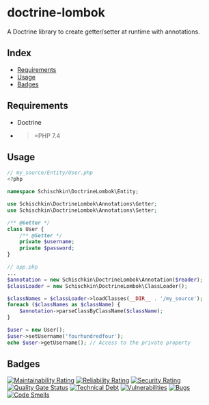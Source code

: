 # doctrine-lombok
A Doctrine library to create getter/setter at runtime with annotations.

## Index
* [Requirements](#requirements)
* [Usage](#usage)
* [Badges](#badges)

## Requirements
* Doctrine
* >=PHP 7.4

## Usage
```php
// my_source/Entity/User.php
<?php

namespace Schischkin\DoctrineLombok\Entity;

use Schischkin\DoctrineLombok\Annotations\Getter;
use Schischkin\DoctrineLombok\Annotations\Setter;

/** @Getter */
class User {
    /** @Setter */
    private $username;
    private $password;
}

```


```php
// app.php
...
$annotation = new Schischkin\DoctrineLombok\Annotation($reader);
$classLoader = new Schischkin\DoctrineLombok\ClassLoader();

$classNames = $classLoader->loadClasses(__DIR__ . '/my_source');
foreach ($classNames as $className) {
    $annotation->parseClassByClassName($className);
}

$user = new User();
$user->setUsername('fourhundredfour');
echo $user->getUsername(); // Access to the private property
```

## Badges
[![Maintainability Rating](https://sonarcloud.io/api/project_badges/measure?project=fourhundredfour_doctrine-lombok&metric=sqale_rating)](https://sonarcloud.io/dashboard?id=fourhundredfour_doctrine-lombok)
[![Reliability Rating](https://sonarcloud.io/api/project_badges/measure?project=fourhundredfour_doctrine-lombok&metric=reliability_rating)](https://sonarcloud.io/dashboard?id=fourhundredfour_doctrine-lombok)
[![Security Rating](https://sonarcloud.io/api/project_badges/measure?project=fourhundredfour_doctrine-lombok&metric=security_rating)](https://sonarcloud.io/dashboard?id=fourhundredfour_doctrine-lombok)
[![Quality Gate Status](https://sonarcloud.io/api/project_badges/measure?project=fourhundredfour_doctrine-lombok&metric=alert_status)](https://sonarcloud.io/dashboard?id=fourhundredfour_doctrine-lombok)
[![Technical Debt](https://sonarcloud.io/api/project_badges/measure?project=fourhundredfour_doctrine-lombok&metric=sqale_index)](https://sonarcloud.io/dashboard?id=fourhundredfour_doctrine-lombok)
[![Vulnerabilities](https://sonarcloud.io/api/project_badges/measure?project=fourhundredfour_doctrine-lombok&metric=vulnerabilities)](https://sonarcloud.io/dashboard?id=fourhundredfour_doctrine-lombok)
[![Bugs](https://sonarcloud.io/api/project_badges/measure?project=fourhundredfour_doctrine-lombok&metric=bugs)](https://sonarcloud.io/dashboard?id=fourhundredfour_doctrine-lombok)
[![Code Smells](https://sonarcloud.io/api/project_badges/measure?project=fourhundredfour_doctrine-lombok&metric=code_smells)](https://sonarcloud.io/dashboard?id=fourhundredfour_doctrine-lombok)
